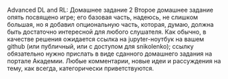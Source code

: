 Advanced DL and RL: Домашнее задание 2
Второе домашнее задание опять посвящено игре; его базовая часть, надеюсь, не слишком большая, но я добавил опциональную часть, которая, думаю, должна быть достаточно интересной для любого слушателя. Как обычно, в качестве решения ожидается ссылка на jupyter-ноутбук на вашем github (или публичный, или с доступом для snikolenko); ссылку обязательно нужно прислать в виде сданного домашнего задания на портале Академии. Любые комментарии, новые идеи и рассуждения на тему, как всегда, категорически приветствуются.

